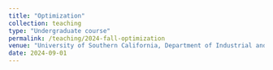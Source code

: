 ```yaml
---
title: "Optimization"
collection: teaching
type: "Undergraduate course"
permalink: /teaching/2024-fall-optimization
venue: "University of Southern California, Department of Industrial and Systems Engineering"
date: 2024-09-01
---
```

